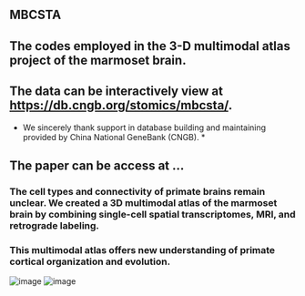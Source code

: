 ## MBCSTA
## The codes employed in the 3-D multimodal atlas project of the marmoset brain.
## The data can be interactively view at  https://db.cngb.org/stomics/mbcsta/.
* We sincerely thank support in database building and maintaining provided by China National GeneBank (CNGB). *
## The paper can be access at ...

### The cell types and connectivity of primate brains remain unclear. We created a 3D multimodal atlas of the marmoset brain by combining single-cell spatial transcriptomes, MRI, and retrograde labeling.
### This multimodal atlas offers new understanding of primate cortical organization and evolution.
![image](https://github.com/user-attachments/assets/a72a2497-bdc6-43ca-bf5c-9255816f3460)
![image](https://github.com/user-attachments/assets/e9102bc2-13e2-47ec-80ab-abb0146bdcc1)
